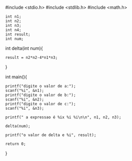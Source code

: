 #include <stdio.h>
#include <stdlib.h>
#include <math.h>
    
    int n1;
    int n2;
    int n3;
    int n4;
    int result;
    int num;


int delta(int num){
   
    result = n2*n2-4*n1*n3;
}

int main(){
    


    printf("digite o valor de a:");
    scanf("%i", &n1);
    printf("digite o valor de b:");
    scanf("%i", &n2);
    printf("digite o valor de c:");
    scanf("%i", &n3);
    
    printf(" a expressao é %ix %i %i\n\n", n1, n2, n3);
    
    delta(num);
    
    printf("o valor de delta e %i", result);
    
    return 0;
}
